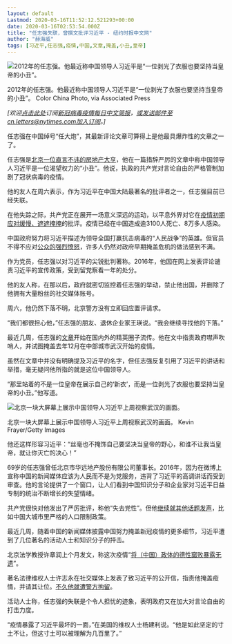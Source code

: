 ```yaml
---
layout: default
Lastmod: 2020-03-16T11:52:12.521293+00:00
date: 2020-03-16T02:53:54.000Z
title: "任志强失联，曾撰文批评习近平 - 纽约时报中文网"
author: "赫海威"
tags: [习近平,任志强,疫情,中国,文章,掩盖,小丑,皇帝]
---
```


![2012年的任志强。他最近称中国领导人习近平是“一位剥光了衣服也要坚持当皇帝的小丑”。](https://images.weserv.nl/?url=https%3A//static01.nyt.com/images/2020/03/14/world/14virus-china-tycoon1/merlin_105146953_9e45c253-1591-46d1-bcf8-2a50a97daabb-master1050.jpg)

2012年的任志强。他最近称中国领导人习近平是“一位剥光了衣服也要坚持当皇帝的小丑”。 Color China Photo, via Associated Press

_\[欢迎_[_点击此处_](https://sso.nytcn.me/email/?source=top-right)_订阅_[_新冠病毒疫情每日中文简报_](https://cn.nytimes.com/morning-brief/)_，或发送邮件至cn.letters@nytimes.com加入订阅。\]_

任志强在中国绰号“任大炮”，其最新评论文章可算得上是他最具爆炸性的文章之一了。

任志强是[北京一位直言不讳的房地产大亨](https://www.nytimes.com/2016/03/19/world/asia/china-ren-zhiqiang-weibo.html)，他在一篇措辞严厉的文章中称中国领导人习近平是一位渴望权力的“小丑”。他说，执政的共产党对言论自由的严格管制加剧了冠状病毒的疫情。

他的友人在周六表示，作为习近平在中国大陆最著名的批评者之一，任志强目前已经失联。

在他失踪之际，共产党正在展开一场意义深远的运动，以平息外界对它在[疫情初期应对缓慢、](https://cn.nytimes.com/china/20200214/china-coronavirus-xi-jinping/)[遮遮掩掩](https://www.nytimes.com/2020/02/13/world/asia/china-coronavirus-xi-jinping.html)的批评。疫情已经在中国造成逾3100人死亡、8万多人感染。

中国政府努力将习近平描述为领导全国打赢抗击病毒的“人民战争”的英雄。但官员不得不应对[公众的强烈愤怒](https://cn.nytimes.com/china/20200208/china-coronavirus-doctor-death/)，许多人仍然对政府早期掩盖危机的做法感到不满。

作为党员，任志强以对习近平的尖锐批判著称。2016年，他因在网上发表评论谴责习近平的宣传政策，受到留党察看一年的处分。

他的友人称，在那以后，政府就密切监控着任志强的举动，禁止他出国，并删除了他拥有大量粉丝的社交媒体账号。

周六，他仍然下落不明，北京警方没有立即回应置评请求。

“我们都很担心他，”任志强的朋友、退休企业家王瑛说。“我会继续寻找他的下落。”

最近几周，任志强的[文章](https://chinadigitaltimes.net/2020/03/translation-essay-by-missing-property-tycoon-ren-zhiqiang/)开始在国内外的精英圈子流传。他在文中指责政府噤声吹哨人，并试图掩盖去年12月在中部城市武汉开始的疫情。

虽然在文章中并没有明确提及习近平的名字，但任志强反复引用了习近平的讲话和举措，毫无疑问他所指的就是这位中国领导人。

“那里站着的不是一位皇帝在展示自己的‘新衣’，而是一位剥光了衣服也要坚持当皇帝的小丑。”他写道。

![北京一块大屏幕上展示中国领导人习近平上周视察武汉的画面。](https://images.weserv.nl/?url=https%3A//static01.nyt.com/images/2020/03/14/world/14virus-china-tycoon2/14virus-china-tycoon2-master1050.jpg)

北京一块大屏幕上展示中国领导人习近平上周视察武汉的画面。 Kevin Frayer/Getty Images

他还这样形容习近平：“丝毫也不掩饰自己要坚决当皇帝的野心，和谁不让我当皇帝，就让你灭亡的决心！”

69岁的任志强曾任北京市华远地产股份有限公司董事长。2016年，因为在微博上宣称中国的新闻媒体应该为人民而不是为党服务，违背了习近平的高调讲话而受到审查。他的言论提供了一个窗口，让人们看到中国知识分子和企业家对习近平日益专制的统治不断增长的失望情绪。

共产党很快对他发出了严厉批评，称他“失去党性”。但他[继续就其他话题发声](https://www.scmp.com/news/china/economy/article/2122326/big-cannon-ren-zhiqiang-compares-china-north-korea-over-hukou)，比如中国大城市里严格的人口限制政策。

最近几周，随着中国的新闻媒体披露中国努力掩盖新冠疫情的更多细节，习近平遭到了几位著名的活动人士和知识分子的抨击。

北京法学教授许章润上个月发文，称这次疫情“[将（中国）政体的德性窳败暴露无遗](https://cn.nytimes.com/opinion/20200216/china-coronavirus/)”。

著名法律维权人士许志永在社交媒体上发表了致习近平的公开信，指责他掩盖疫情，并请其让位。[不久他就遭警方拘留](https://www.nytimes.com/2020/02/17/world/asia/coronavirus-china-xu-zhiyong.html)。

活动人士称，任志强的失联是个令人担忧的迹象，表明政府又在加大对言论自由的打击力度。

“疫情暴露了习近平最坏的一面，”在美国的维权人士杨建利说。“他是如此坚定的寸土不让，但这寸土可以被理解为几百里了。”

